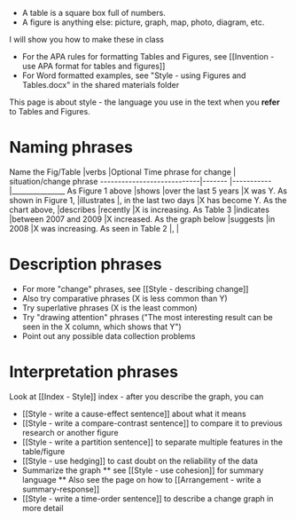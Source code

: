 * A table is a square box full of numbers.
* A figure is anything else:  picture, graph, map, photo, diagram, etc.

I will show you how to make these in class
* For the APA rules for formatting Tables and Figures, see [[Invention - use APA format for tables and figures]]
* For Word formatted examples, see "Style - using Figures and Tables.docx" in the shared materials folder

This page is about style -  the language you use in the text when you __refer__ to Tables and Figures. 


# Naming phrases
Name the Fig/Table			|verbs 			|Optional Time phrase for change 	| situation/change phrase
----------------------------|-------		|-----------						|_______________
As Figure 1 above 	  		|shows			|over the last 5 years				|X was Y.
As shown in Figure 1, 		|illustrates	|, in the last two days				|X has become Y.
As the chart above,			|describes		|recently 							|X is increasing.
As Table 3    				|indicates 		|between 2007 and 2009				|X increased.
As the graph below  		|suggests 		|in 2008							|X was increasing.
As seen in Table 2			|, 				|

# Description phrases
* For more "change" phrases, see [[Style - describing change]]
* Also try comparative phrases (X is less common than Y)
* Try superlative phrases (X is the least common)
* Try "drawing attention" phrases ("The most interesting result can be seen in the X column, which shows that Y")
* Point out any possible data collection problems 

# Interpretation phrases
Look at [[Index - Style]] index - after you describe the graph, you can
* [[Style - write a cause-effect sentence]] about what it means
* [[Style - write a compare-contrast sentence]] to compare it to previous research or another figure
* [[Style - write a partition sentence]] to separate multiple features in the table/figure
* [[Style - use hedging]] to cast doubt on the reliability of the data
* Summarize the graph
** see [[Style - use cohesion]] for summary language
** Also see the page on how to [[Arrangement - write a summary-response]]
* [[Style - write a time-order sentence]] to describe a change graph in more detail